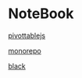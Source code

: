 # NoteBook
[pivottablejs](https://pypi.org/project/pivottablejs/ 'Drag’n’drop Pivot Tables and Charts for Jupyter/IPython Notebook, care of PivotTable.js')</br>

[monorepo](https://github.com/mito-ds/monorepo 'Mito is a spreadsheet that lives inside your JupyterLab notebooks. It allows you to edit Pandas dataframes like an Excel file, and generates Python code that corresponds to each of your edits.')</br>

[black](https://pypi.org/project/black/ 'Black is the uncompromising Python code formatter. By using it, you agree to cede control over minutiae of hand-formatting. In return, Black gives you speed, determinism, and freedom from pycodestyle nagging about formatting. You will save time and mental energy for more important matters.')</br>
